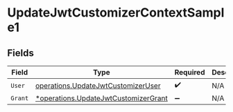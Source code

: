 # UpdateJwtCustomizerContextSample1


## Fields

| Field                                                                                       | Type                                                                                        | Required                                                                                    | Description                                                                                 |
| ------------------------------------------------------------------------------------------- | ------------------------------------------------------------------------------------------- | ------------------------------------------------------------------------------------------- | ------------------------------------------------------------------------------------------- |
| `User`                                                                                      | [operations.UpdateJwtCustomizerUser](../../models/operations/updatejwtcustomizeruser.md)    | :heavy_check_mark:                                                                          | N/A                                                                                         |
| `Grant`                                                                                     | [*operations.UpdateJwtCustomizerGrant](../../models/operations/updatejwtcustomizergrant.md) | :heavy_minus_sign:                                                                          | N/A                                                                                         |